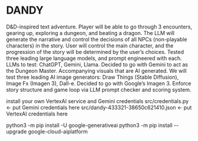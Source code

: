 # DANDY
D&D-inspired text adventure. Player will be able to go through 3 encounters, gearing up, exploring a dungeon, and beating a dragon. The LLM will generate the narrative and control the decisions of all NPCs (non-playable characters) in the story. User will control the main character, and the progression of the story will be determined by the user’s choices. Tested three leading large language models, and prompt engineered with each. LLMs to test: ChatGPT, Gemini, Llama. Decided to go with Gemini to act as the Dungeon Master. Accompanying visuals that are AI generated. We will test three leading AI image generators: Draw Things (Stable Diffusion), Image Fx (Imagen 3), Dall-e. Decided to go with Google’s Imagen 3. Enforce story structure and game loop via LLM prompt checker and scoring system.

install your own VertexAI service and Gemini credentials
src/credentials.py <- put Gemini credentials here
src/dandy-433321-38650c621410.json <- put VertexAI credentials here

python3 -m pip install -U google-generativeai
python3 -m pip install --upgrade google-cloud-aiplatform